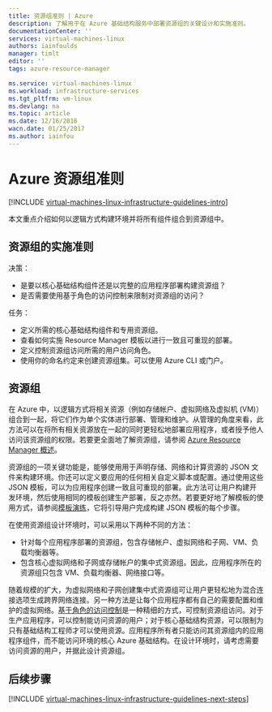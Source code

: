 ```yaml
---
title: 资源组准则 | Azure
description: 了解用于在 Azure 基础结构服务中部署资源组的关键设计和实施准则。
documentationCenter: ''
services: virtual-machines-linux
authors: iainfoulds
manager: timlt
editor: ''
tags: azure-resource-manager

ms.service: virtual-machines-linux
ms.workload: infrastructure-services
ms.tgt_pltfrm: vm-linux
ms.devlang: na
ms.topic: article
ms.date: 12/16/2016
wacn.date: 01/25/2017
ms.author: iainfou
---
```


# Azure 资源组准则

[!INCLUDE [virtual-machines-linux-infrastructure-guidelines-intro](../../includes/virtual-machines-linux-infrastructure-guidelines-intro.md)]

本文重点介绍如何以逻辑方式构建环境并将所有组件组合到资源组中。

## 资源组的实施准则

决策：

- 是要以核心基础结构组件还是以完整的应用程序部署构建资源组？
- 是否需要使用基于角色的访问控制来限制对资源组的访问？

任务：

- 定义所需的核心基础结构组件和专用资源组。
- 查看如何实施 Resource Manager 模板以进行一致且可重现的部署。
- 定义控制资源组访问所需的用户访问角色。
- 使用你的命名约定来创建资源组集。可以使用 Azure CLI 或门户。

## 资源组

在 Azure 中，以逻辑方式将相关资源（例如存储帐户、虚拟网络及虚拟机 (VM)）组合到一起，将它们作为单个实体进行部署、管理和维护。从管理的角度来看，此方法可以在将所有相关资源放在一起的同时更轻松地部署应用程序，或者授予他人访问该资源组的权限。若要更全面地了解资源组，请参阅 [Azure Resource Manager 概述](../azure-resource-manager/resource-group-overview.md)。

资源组的一项关键功能是，能够使用用于声明存储、网络和计算资源的 JSON 文件来构建环境。你还可以定义要应用的任何相关自定义脚本或配置。通过使用这些 JSON 模板，可以为应用程序创建一致且可重现的部署。此方法可让用户构建开发环境，然后使用相同的模板创建生产部署，反之亦然。若要更好地了解模板的使用方式，请参阅[模板演练](../azure-resource-manager/resource-manager-template-walkthrough.md)，它将引导用户完成构建 JSON 模板的每个步骤。

在使用资源组设计环境时，可以采用以下两种不同的方法：

- 针对每个应用程序部署的资源组，包含存储帐户、虚拟网络和子网、VM、负载均衡器等。
- 包含核心虚拟网络和子网或存储帐户的集中式资源组。因此，应用程序所在的资源组只包含 VM、负载均衡器、网络接口等。

随着规模的扩大，为虚拟网络和子网创建集中式资源组可让用户更轻松地为混合连接选项生成跨界网络连接。另一种方法是让每个应用程序都有自己的需要配置和维护的虚拟网络。[基于角色的访问控制](../active-directory/role-based-access-control-what-is.md)是一种精细的方式，可控制资源组访问。对于生产应用程序，可以控制能访问资源的用户；对于核心基础结构资源，可以限制为只有基础结构工程师才可以使用资源。应用程序所有者只能访问其资源组内的应用程序组件，而不能访问环境的核心 Azure 基础结构。在设计环境时，请考虑需要访问资源的用户，并据此设计资源组。

## <a name="next-steps"></a>后续步骤

[!INCLUDE [virtual-machines-linux-infrastructure-guidelines-next-steps](../../includes/virtual-machines-linux-infrastructure-guidelines-next-steps.md)]

<!---HONumber=Mooncake_Quality_Review_1215_2016-->